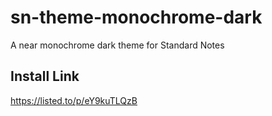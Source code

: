 # sn-theme-monochrome-dark
A near monochrome dark theme for Standard Notes


## Install Link
https://listed.to/p/eY9kuTLQzB
